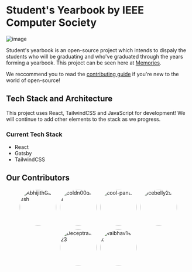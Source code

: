 # Student's Yearbook by IEEE Computer Society

![image](https://user-images.githubusercontent.com/67182544/185732369-a16904c9-7162-4b72-8c84-962fe9a6c50f.png)

Student's yearbook is an open-source project which intends to dispaly the students who will be graduating and who've graduated through the years forming a yearbook. This project can be seen here at [Memories](https://memories.ieeecsvitc.com).

We reccommend you to read the [contributing guide](./CONTRIBUTING.md) if you're new to the world of open-source!

## Tech Stack and Architecture

This project uses React, TailwindCSS and JavaScript for development! We will continue to add other elements to the stack as we progress.

### Current Tech Stack

- React
- Gatsby
- TailwindCSS

## Our Contributors

<div style="display:flex;flex-wrap:wrap;gap:10px;justify-content:center;"><a href=https://github.com/AbhijithGanesh>
            <img style="display:block;border-radius:50%;"  height=100 src=https://images.weserv.nl/?url=https://avatars.githubusercontent.com/u/67182544?v=4&h=300&w=300&fit=cover&mask=circle&maxage=7d alt=AbhijithGanesh title=AbhijithGanesh />
        </a> <a href=https://github.com/coldn00dles>
            <img style="display:block;border-radius:50%;"  height=100 src=https://images.weserv.nl/?url=https://avatars.githubusercontent.com/u/93096256?v=4&h=300&w=300&fit=cover&mask=circle&maxage=7d alt=coldn00dles title=coldn00dles />
        </a> <a href=https://github.com/cool-pants>
            <img style="display:block;border-radius:50%;"  height=100 src=https://images.weserv.nl/?url=https://avatars.githubusercontent.com/u/60956127?v=4&h=300&w=300&fit=cover&mask=circle&maxage=7d alt=cool-pants title=cool-pants />
        </a> <a href=https://github.com/icebelly29>
            <img style="display:block;border-radius:50%;"  height=100 src=https://images.weserv.nl/?url=https://avatars.githubusercontent.com/u/68722494?v=4&h=300&w=300&fit=cover&mask=circle&maxage=7d alt=icebelly29 title=icebelly29 />
        </a> <a href=https://github.com/Deceptrax123>
            <img style="display:block;border-radius:50%;"  height=100 src=https://images.weserv.nl/?url=https://avatars.githubusercontent.com/u/87447180?v=4&h=300&w=300&fit=cover&mask=circle&maxage=7d alt=Deceptrax123 title=Deceptrax123 />
        </a> <a href=https://github.com/vaibhavTekk>
            <img style="display:block;border-radius:50%;"  height=100 src=https://images.weserv.nl/?url=https://avatars.githubusercontent.com/u/59783171?v=4&h=300&w=300&fit=cover&mask=circle&maxage=7d alt=vaibhavTekk title=vaibhavTekk />
        </a></div>